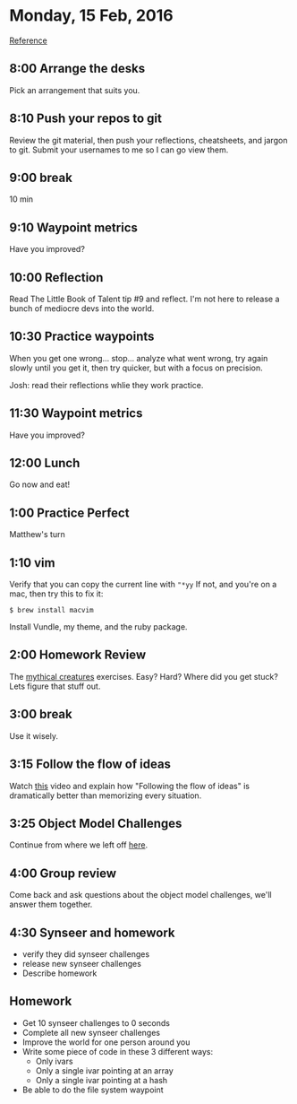 Monday, 15 Feb, 2016
====================

[Reference](https://github.com/CodePlatoon/curriculum#week-3)

8:00 Arrange the desks
----------------------

Pick an arrangement that suits you.


8:10 Push your repos to git
---------------------------

Review the git material,
then push your reflections, cheatsheets, and jargon to git.
Submit your usernames to me so I can go view them.

9:00 break
----------

10 min


9:10 Waypoint metrics
---------------------

Have you improved?


10:00 Reflection
----------------

Read The Little Book of Talent tip #9 and reflect.
I'm not here to release a bunch of mediocre devs into the world.


10:30 Practice waypoints
------------------------

When you get one wrong... stop... analyze what went wrong, try again slowly until you get it,
then try quicker, but with a focus on precision.

Josh: read their reflections whlie they work practice.


11:30 Waypoint metrics
----------------------

Have you improved?


12:00 Lunch
-----------

Go now and eat!

1:00 Practice Perfect
---------------------

Matthew's turn


1:10 vim
--------

Verify that you can copy the current line with `"*yy`
If not, and you're on a mac, then try this to fix it:

```
$ brew install macvim
```

Install Vundle, my theme, and the ruby package.


2:00 Homework Review
--------------------

The [mythical creatures](https://github.com/turingschool/ruby-exercises) exercises.
Easy? Hard? Where did you get stuck?
Lets figure that stuff out.


3:00 break
----------

Use it wisely.


3:15 Follow the flow of ideas
-----------------------------

Watch [this](https://www.youtube.com/watch?v=IkEZEpFU4m4&index=4&list=PLEo7ej2RhHszJy_77UXC8GJpb8LtW-dJT)
video and explain how "Following the flow of ideas" is dramatically better than memorizing every situation.


3:25 Object Model Challenges
----------------------------

Continue from where we left off [here](https://gist.github.com/JoshCheek/ad9f70a6d855be9ed50d).


4:00 Group review
-----------------

Come back and ask questions about the object model challenges, we'll answer them together.


4:30 Synseer and homework
-------------------------

* verify they did synseer challenges
* release new synseer challenges
* Describe homework

Homework
--------

* Get 10 synseer challenges to 0 seconds
* Complete all new synseer challenges
* Improve the world for one person around you
* Write some piece of code in these 3 different ways:
  * Only ivars
  * Only a single ivar pointing at an array
  * Only a single ivar pointing at a hash
* Be able to do the file system waypoint
